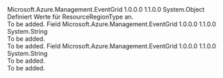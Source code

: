 <Type Name="ResourceRegionType" FullName="Microsoft.Azure.Management.EventGrid.Models.ResourceRegionType">
  <TypeSignature Language="C#" Value="public static class ResourceRegionType" />
  <TypeSignature Language="ILAsm" Value=".class public auto ansi abstract sealed beforefieldinit ResourceRegionType extends System.Object" />
  <TypeSignature Language="DocId" Value="T:Microsoft.Azure.Management.EventGrid.Models.ResourceRegionType" />
  <TypeSignature Language="VB.NET" Value="Public Class ResourceRegionType" />
  <TypeSignature Language="F#" Value="type ResourceRegionType = class" />
  <AssemblyInfo>
    <AssemblyName>Microsoft.Azure.Management.EventGrid</AssemblyName>
    <AssemblyVersion>1.0.0.0</AssemblyVersion>
    <AssemblyVersion>1.1.0.0</AssemblyVersion>
  </AssemblyInfo>
  <Base>
    <BaseTypeName>System.Object</BaseTypeName>
  </Base>
  <Interfaces />
  <Docs>
    <summary>
            Definiert Werte für ResourceRegionType an.
            </summary>
    <remarks>To be added.</remarks>
  </Docs>
  <Members>
    <Member MemberName="GlobalResource">
      <MemberSignature Language="C#" Value="public const string GlobalResource;" />
      <MemberSignature Language="ILAsm" Value=".field public static literal string GlobalResource" />
      <MemberSignature Language="DocId" Value="F:Microsoft.Azure.Management.EventGrid.Models.ResourceRegionType.GlobalResource" />
      <MemberSignature Language="VB.NET" Value="Public Const GlobalResource As String " />
      <MemberSignature Language="F#" Value="val mutable GlobalResource : string" Usage="Microsoft.Azure.Management.EventGrid.Models.ResourceRegionType.GlobalResource" />
      <MemberType>Field</MemberType>
      <AssemblyInfo>
        <AssemblyName>Microsoft.Azure.Management.EventGrid</AssemblyName>
        <AssemblyVersion>1.0.0.0</AssemblyVersion>
        <AssemblyVersion>1.1.0.0</AssemblyVersion>
      </AssemblyInfo>
      <ReturnValue>
        <ReturnType>System.String</ReturnType>
      </ReturnValue>
      <Docs>
        <summary>To be added.</summary>
        <remarks>To be added.</remarks>
      </Docs>
    </Member>
    <Member MemberName="RegionalResource">
      <MemberSignature Language="C#" Value="public const string RegionalResource;" />
      <MemberSignature Language="ILAsm" Value=".field public static literal string RegionalResource" />
      <MemberSignature Language="DocId" Value="F:Microsoft.Azure.Management.EventGrid.Models.ResourceRegionType.RegionalResource" />
      <MemberSignature Language="VB.NET" Value="Public Const RegionalResource As String " />
      <MemberSignature Language="F#" Value="val mutable RegionalResource : string" Usage="Microsoft.Azure.Management.EventGrid.Models.ResourceRegionType.RegionalResource" />
      <MemberType>Field</MemberType>
      <AssemblyInfo>
        <AssemblyName>Microsoft.Azure.Management.EventGrid</AssemblyName>
        <AssemblyVersion>1.0.0.0</AssemblyVersion>
        <AssemblyVersion>1.1.0.0</AssemblyVersion>
      </AssemblyInfo>
      <ReturnValue>
        <ReturnType>System.String</ReturnType>
      </ReturnValue>
      <Docs>
        <summary>To be added.</summary>
        <remarks>To be added.</remarks>
      </Docs>
    </Member>
  </Members>
</Type>